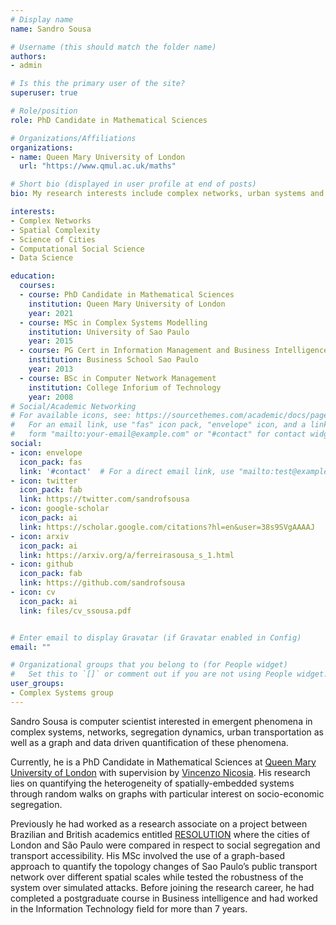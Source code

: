 ```yaml
---
# Display name
name: Sandro Sousa

# Username (this should match the folder name)
authors:
- admin

# Is this the primary user of the site?
superuser: true

# Role/position
role: PhD Candidate in Mathematical Sciences

# Organizations/Affiliations
organizations:
- name: Queen Mary University of London
  url: "https://www.qmul.ac.uk/maths"

# Short bio (displayed in user profile at end of posts)
bio: My research interests include complex networks, urban systems and computational social science.

interests:
- Complex Networks
- Spatial Complexity
- Science of Cities
- Computational Social Science
- Data Science

education:
  courses:
  - course: PhD Candidate in Mathematical Sciences
    institution: Queen Mary University of London
    year: 2021
  - course: MSc in Complex Systems Modelling
    institution: University of Sao Paulo
    year: 2015
  - course: PG Cert in Information Management and Business Intelligence
    institution: Business School Sao Paulo
    year: 2013
  - course: BSc in Computer Network Management
    institution: College Inforium of Technology
    year: 2008
# Social/Academic Networking
# For available icons, see: https://sourcethemes.com/academic/docs/page-builder/#icons
#   For an email link, use "fas" icon pack, "envelope" icon, and a link in the
#   form "mailto:your-email@example.com" or "#contact" for contact widget.
social:
- icon: envelope
  icon_pack: fas
  link: '#contact'  # For a direct email link, use "mailto:test@example.org".
- icon: twitter
  icon_pack: fab
  link: https://twitter.com/sandrofsousa
- icon: google-scholar
  icon_pack: ai
  link: https://scholar.google.com/citations?hl=en&user=38s9SVgAAAAJ
- icon: arxiv
  icon_pack: ai
  link: https://arxiv.org/a/ferreirasousa_s_1.html
- icon: github
  icon_pack: fab
  link: https://github.com/sandrofsousa
- icon: cv
  icon_pack: ai
  link: files/cv_ssousa.pdf


# Enter email to display Gravatar (if Gravatar enabled in Config)
email: ""

# Organizational groups that you belong to (for People widget)
#   Set this to `[]` or comment out if you are not using People widget.
user_groups:
- Complex Systems group
---
```


Sandro Sousa is computer scientist interested in emergent phenomena in complex systems, networks, segregation dynamics, urban transportation as well as a graph and data driven quantification of these phenomena.

Currently, he is a PhD Candidate in Mathematical Sciences at [Queen Mary University of London](https://www.qmul.ac.uk/maths/ "School of Mathematical Sciences") with supervision by [Vincenzo Nicosia](http://www.maths.qmul.ac.uk/~vnicosia). His research lies on quantifying the heterogeneity of spatially-embedded systems through random walks on graphs with particular interest on socio-economic segregation.

Previously he had worked as a research associate on a project between Brazilian and British academics entitled [RESOLUTION](https://www.urbantransformations.ox.ac.uk/project/resolution-resilient-systems-for-land-use-transportation/ "REsilient Systems fOr Land Use TransportatION") where the cities of London and São Paulo were compared in respect to social segregation and transport accessibility. His MSc involved the use of a graph-based approach to quantify the topology changes of Sao Paulo’s public transport network over different spatial scales while tested the robustness of the system over simulated attacks. Before joining the research career, he had completed a postgraduate course in Business intelligence and had worked in the Information Technology field for more than 7 years.
